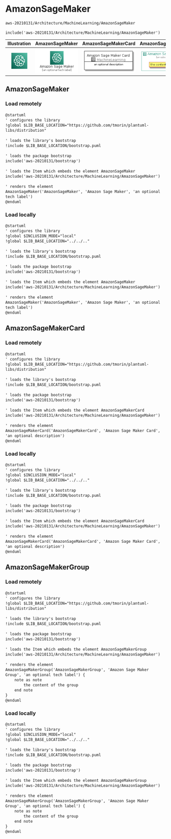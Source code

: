 # AmazonSageMaker


```text
aws-20210131/Architecture/MachineLearning/AmazonSageMaker
```

```text
include('aws-20210131/Architecture/MachineLearning/AmazonSageMaker')
```



| Illustration | AmazonSageMaker | AmazonSageMakerCard | AmazonSageMakerGroup |
| :---: | :---: | :---: | :---: |
| ![illustration for Illustration](../../../aws-20210131/Architecture/MachineLearning/AmazonSageMaker.png) | ![illustration for AmazonSageMaker](../../../aws-20210131/Architecture/MachineLearning/AmazonSageMaker.Local.png) | ![illustration for AmazonSageMakerCard](../../../aws-20210131/Architecture/MachineLearning/AmazonSageMakerCard.Local.png) | ![illustration for AmazonSageMakerGroup](../../../aws-20210131/Architecture/MachineLearning/AmazonSageMakerGroup.Local.png) |




## AmazonSageMaker

### Load remotely
```plantuml
@startuml
' configures the library
!global $LIB_BASE_LOCATION="https://github.com/tmorin/plantuml-libs/distribution"

' loads the library's bootstrap
!include $LIB_BASE_LOCATION/bootstrap.puml

' loads the package bootstrap
include('aws-20210131/bootstrap')

' loads the Item which embeds the element AmazonSageMaker
include('aws-20210131/Architecture/MachineLearning/AmazonSageMaker')

' renders the element
AmazonSageMaker('AmazonSageMaker', 'Amazon Sage Maker', 'an optional tech label')
@enduml
```

### Load locally
```plantuml
@startuml
' configures the library
!global $INCLUSION_MODE="local"
!global $LIB_BASE_LOCATION="../../.."

' loads the library's bootstrap
!include $LIB_BASE_LOCATION/bootstrap.puml

' loads the package bootstrap
include('aws-20210131/bootstrap')

' loads the Item which embeds the element AmazonSageMaker
include('aws-20210131/Architecture/MachineLearning/AmazonSageMaker')

' renders the element
AmazonSageMaker('AmazonSageMaker', 'Amazon Sage Maker', 'an optional tech label')
@enduml
```

## AmazonSageMakerCard

### Load remotely
```plantuml
@startuml
' configures the library
!global $LIB_BASE_LOCATION="https://github.com/tmorin/plantuml-libs/distribution"

' loads the library's bootstrap
!include $LIB_BASE_LOCATION/bootstrap.puml

' loads the package bootstrap
include('aws-20210131/bootstrap')

' loads the Item which embeds the element AmazonSageMakerCard
include('aws-20210131/Architecture/MachineLearning/AmazonSageMaker')

' renders the element
AmazonSageMakerCard('AmazonSageMakerCard', 'Amazon Sage Maker Card', 'an optional description')
@enduml
```

### Load locally
```plantuml
@startuml
' configures the library
!global $INCLUSION_MODE="local"
!global $LIB_BASE_LOCATION="../../.."

' loads the library's bootstrap
!include $LIB_BASE_LOCATION/bootstrap.puml

' loads the package bootstrap
include('aws-20210131/bootstrap')

' loads the Item which embeds the element AmazonSageMakerCard
include('aws-20210131/Architecture/MachineLearning/AmazonSageMaker')

' renders the element
AmazonSageMakerCard('AmazonSageMakerCard', 'Amazon Sage Maker Card', 'an optional description')
@enduml
```

## AmazonSageMakerGroup

### Load remotely
```plantuml
@startuml
' configures the library
!global $LIB_BASE_LOCATION="https://github.com/tmorin/plantuml-libs/distribution"

' loads the library's bootstrap
!include $LIB_BASE_LOCATION/bootstrap.puml

' loads the package bootstrap
include('aws-20210131/bootstrap')

' loads the Item which embeds the element AmazonSageMakerGroup
include('aws-20210131/Architecture/MachineLearning/AmazonSageMaker')

' renders the element
AmazonSageMakerGroup('AmazonSageMakerGroup', 'Amazon Sage Maker Group', 'an optional tech label') {
    note as note
        the content of the group
    end note
}
@enduml
```

### Load locally
```plantuml
@startuml
' configures the library
!global $INCLUSION_MODE="local"
!global $LIB_BASE_LOCATION="../../.."

' loads the library's bootstrap
!include $LIB_BASE_LOCATION/bootstrap.puml

' loads the package bootstrap
include('aws-20210131/bootstrap')

' loads the Item which embeds the element AmazonSageMakerGroup
include('aws-20210131/Architecture/MachineLearning/AmazonSageMaker')

' renders the element
AmazonSageMakerGroup('AmazonSageMakerGroup', 'Amazon Sage Maker Group', 'an optional tech label') {
    note as note
        the content of the group
    end note
}
@enduml
```

